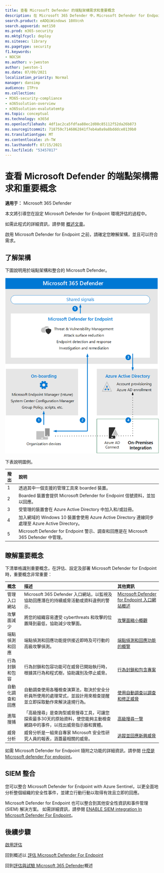 ```yaml
---
title: 查看 Microsoft Defender 的端點架構需求和重要概念
description: 在 Microsoft 365 Defender 中，Microsoft Defender for Endpoint 的技術圖表可協助您在建立試用實驗室或試驗環境之前，先瞭解 Microsoft 365 中的身分識別。
search.product: eADQiWindows 10XVcnh
search.appverid: met150
ms.prod: m365-security
ms.mktglfcycl: deploy
ms.sitesec: library
ms.pagetype: security
f1.keywords:
- NOCSH
ms.author: v-jweston
author: jweston-1
ms.date: 07/09/2021
localization_priority: Normal
manager: dansimp
audience: ITPro
ms.collection:
- M365-security-compliance
- m365solution-overview
- m365solution-evalutatemtp
ms.topic: conceptual
ms.technology: m365d
ms.openlocfilehash: 4df1ac2ca5fdfaa88ec2d08c85112f52da26b873
ms.sourcegitcommit: 718759c7146062841f7eb4a0a9a8bdddce0139b0
ms.translationtype: MT
ms.contentlocale: zh-TW
ms.lasthandoff: 07/15/2021
ms.locfileid: "53457817"
---
```

# <a name="review-microsoft-defender-for-endpoint-architecture-requirements-and-key-concepts"></a>查看 Microsoft Defender 的端點架構需求和重要概念

**適用于：** Microsoft 365 Defender

本文將引導您在設定 Microsoft Defender for Endpoint 環境評估的過程中。

如需此程式的詳細資訊，請參閱 [概述文章](eval-defender-endpoint-overview.md)。

啟用 Microsoft Defender for Endpoint 之前，請確定您瞭解架構，並且可以符合需求。

## <a name="understand-the-architecture"></a>了解架構

下圖說明用於端點架構和整合的 Microsoft Defender。 

![將 Microsoft defender for Office 新增至 Defender 評估環境的步驟](../../media/defender/m365-defender-endpoint-architecture.png)

下表說明圖例。

撥出 | 說明
:---|:---|
1 | 透過其中一個支援的管理工具來 boarded 裝置。 
2  | Boarded 裝置會提供 Microsoft Defender for Endpoint 信號資料，並加以回應。
3  | 受管理的裝置會在 Azure Active Directory 中加入和/或註冊。
4  | 加入網域的 Windows 10 裝置會使用 Azure Active Directory 連線同步處理至 Azure Active Directory。
5  | Microsoft Defender for Endpoint 警示、調查和回應是在 Microsoft 365 Defender 中管理。

## <a name="understand-key-concepts"></a>瞭解重要概念

下清單格識別重要概念，在評估、設定及部署 Microsoft Defender for Endpoint 時，重要概念非常重要： 

概念 | 描述 | 其他資訊
:---|:---|:---|
管理入口網站 | Microsoft 365 Defender 入口網站，以監視及協助回應潛在的持續威脅活動或資料違例的警示。 | [Microsoft Defender for Endpoint 入口網站概述](/defender-endpoint/portal-overview)
攻擊面減少 | 將您的組織容易遭受 cyberthreats 和攻擊的位置降到最低，協助減少攻擊面。 | [攻擊面縮小概觀](/defender-endpoint/overview-attack-surface-reduction)
端點偵測和回應 | 端點偵測和回應功能提供接近即時及可行動的高級攻擊偵測。 | [端點偵測和回應功能的概覽](/defender-endpoint/overview-endpoint-detection-response)
行為封鎖和包容 | 行為封鎖和包容功能可在威脅已開始執行時，根據其行為和程式樹，協助識別及停止威脅。 | [行為封鎖和包含專案](/defender-endpoint/behavioral-blocking-containment)
自動化調查和回應 | 自動調查使用各種檢查演算法，取決於安全分析員所使用的處理常式，並設計用來檢查提醒並立即採取動作來解決違規行為。 | [使用自動調查以調查和修正威脅](/defender-endpoint/automated-investigations)
進階搜捕 | 「高級搜尋」是查詢型威脅搜尋工具，可讓您探索最多30天的原始資料，使您能夠主動檢查網路中的事件，以找出威脅指示器和實體。 | [高級搜尋一覽](/defender-endpoint/advanced-hunting-overview)
威脅分析 | 威脅分析是一組來自專家 Microsoft 安全性研究人員的報表，涵蓋最相關的威脅。 | [追蹤並回應新興威脅](/defender-endpoint/threat-analytics)


如需 Microsoft Defender for Endpoint 隨附之功能的詳細資訊，請參閱 [什麼是 Microsoft defender For endpoint](/defender-endpoint/microsoft-defender-endpoint)。

## <a name="siem-integration"></a>SIEM 整合

您可以整合 Microsoft Defender for Endpoint with Azure Sentinel，以更全面地分析整個組織的安全性事件，並建立行動行動以取得有效且立即的回應。 

Microsoft Defender for Endpoint 也可以整合到其他安全性資訊和事件管理 (SIEM) 解決方案。 如需詳細資訊，請參閱 [ENABLE SIEM integration In Microsoft Defender For Endpoint](/defender-endpoint/enable-siem-integration)。


## <a name="next-steps"></a>後續步驟
[啟用評估](eval-defender-endpoint-enable-eval.md)

回到概述以 [評估 Microsoft Defender For Endpoint](eval-defender-endpoint-overview.md)

回到[評估與試驗 Microsoft 365 Defender](eval-overview.md)概述